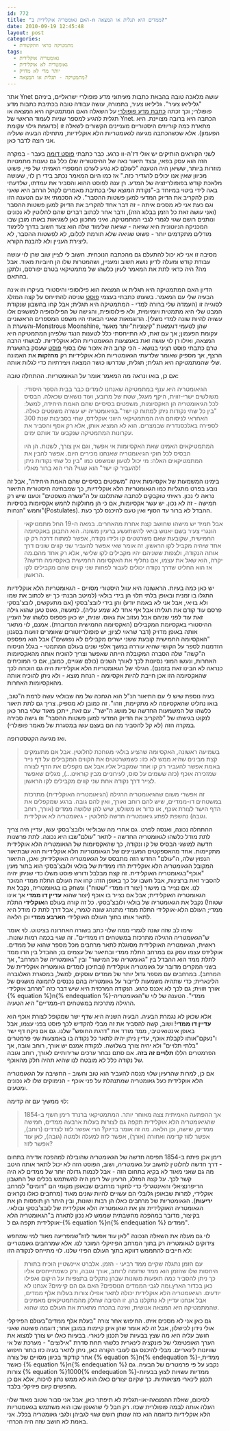 ```yaml
---
id: 772
title: "האם גאומטריה אוקלידית ב-n ממדים היא תגלית או המצאה?"
date: 2010-09-19 12:45:48
layout: post
categories: 
  - מתמטיקה בראי התקשורת
tags: 
  - גאומטריה אוקלידית
  - גאומטריה לא אוקלידית
  - יותר מדי לא מדויק
  - מתמטיקה - תגלית או המצאה?
---
```

אתר Ynet עושה מלאכה טובה בהבאת כתבות מעיתוני מדע פופולרי ישראליים, ביניהם "גליליאו צעיר". גליליאו צעיר, בתמורה, עושה עבודה טובה בכתיבת כתבות מדע פופולרי; וכך זכתה <a href="http://www.ynet.co.il/articles/0,7340,L-3955761,00.html">כתבת מדע פופולרי</a> על השאלה האם המתמטיקה היא המצאה או תגלית להגיע למספר שניות לעמוד הראשי של Ynet. הכתבה היא ברובה מצויינת. היא מתארת כמה קוריוזים היסטוריים מעניינים הקשורים לשאלה זו (כדוגמת גילוי עקומת הפעמון). אלא שכשהכתבה מגיעה לגאומטריות הלא אוקלידיות, מתחילה הבעיה שעליה אני רוצה לדבר כאן.

לשני הקוראים הותיקים יש אולי דז'ה-וו כרגע. כבר כתבתי <a href="http://www.gadial.net/?p=175">פוסט דומה</a> בעבר - במקרה הזה הוא עסק בפאי, ובצד תיאור נאה של ההיסטוריה שלו כלל גם טענות מתמטיות מוזרות ביותר, ששיאן היה הטענה "לעולם לא נגיע לערכו המספרי האמיתי של פיי, פשוט מכיוון שאין אנו יכולים להגדיר כזה." אז כמו היום המאמר נכתב בידי רן לוי, שעושה מלאכת קודש בפופולריזציה של המדע. רן ענה לפוסט ההוא והסביר את עמדתו, שלדעתי באה לידי ביטוי במיוחד ב-"נקודת המוצא שלי בכתיבת מאמרים לקהל הרחב היא שאני מוכן להקריב את הדיוק המדעי למען פשטות ההסבר". לא הסכמתי אז עם הטענה הזו וגם כעת אני לא מסכים איתה - זה דבר אחד להקריב את הדיוק למען פשטות ההסבר (ואני עושה זאת כל הזמן בבלוג הזה), ודבר אחר לכתוב דברים שהם לחלוטין לא נכונים ונותנים רושם שגוי לגמרי לגבי המתמטיקה. ואיני מתכוון כאן לשגיאות באותו מובן שבו המכניקה הניוטונית היא שגיאה - שגיאה שלימוד שלה הוא צעד חשוב בדרך ללימוד מודלים מתקדמים יותר - פשוט שגיאה שלא תורמת לכלום, לא לפשטות ההסבר, לא ליצירת העניין ולא להבנת הקורא.

מסיבה זו אני לא יכול להתעלם גם מהכתבה הנוכחית. חשוב לי לציין שוב שרן לוי עושה עבודת קודש ומעלה לדיון נושא חשוב ומעניין, ושהמטרות שלו הן חיוביות מאוד. אבל מה? היה כדאי לתת את המאמר לעיון כלשהו של מתמטיקאי בטרם יפורסם, ולתקן בהתאם.

הדיון האם המתמטיקה היא תגלית או המצאה הוא פילוסופי והיסטורי בעיקרו וזו אינה הבעיה שלי עם המאמר. בשעתו כתבתי בעצמי <a href="http://www.gadial.net/?p=200">פוסט</a> שניסה להתייחס על קצה המזלג לסוגייה זו (העמדה שלי ברורה למדי - המתמטיקה היא תגלית; אבל קחו בחשבון שנקודת המבט שלי היא מתמטית ויומיומית, ולא פילוסופית, והגישה של הפילוסופיה למושגים אלו עשויה להיות שונה למדי משלי). הדוגמאות שאני הבאתי היו משפט המספרים הראשוניים והשערת ה-Monstrous Moonshine, שהן לטעמי דוגמאות "קיצוניות"יותר מאשר עקומת הפעמון; אך עם זאת, לא התייחסתי כלל לטענות הנגד שלפיהן המתמטיקה היא המצאה, ואילו רן לוי עושה זאת באמצעות הגאומטריות הלא אוקלידיות. לבושתי הרבה טרם כתבתי פוסט רציני בנושא - הכי קרוב היה אזכור שלו בסוף <a href="http://www.gadial.net/?p=191">פוסט</a> שעסק בהשערת הרצף, אך מספיק שאומר שלדעתי הגאומטריות הלא אוקלידיות רק <strong>מחזקות</strong> את האמונה שלי שהמתמטיקה היא תגלית; תגלית, שנדרשו כושר המצאה ויצירתיות כדי לגלות אותה.

אם כן, בואו ונראה מה המאמר אומר על הגאומטריות. ההתחלה טובה:
<blockquote>הגיאומטריה היא ענף במתמטיקה שאנחנו לומדים כבר בבית הספר היסודי: משולשים ישרי-זווית, היקף מעגל, שטח של מרובע, ועוד נושאים שכאלה. הבסיס לכל הגיאומטריה הן האקסיומות, משפטים בסיסיים שהם האמת היחידה, למשל: "בין כל שתי נקודות ניתן למתוח קו ישר".בגיאומטריה יש עשרה משפטים כאלה. האחראי לניסוחם היה המתמטיקאי היווני אוקלידס, שחי בסביבות שנת 300 לספירה באלכסנדריה שבמצרים. הוא לא המציא אותן, אלא רק אסף והסביר את עקרונות המתמטיקה שנקבעו עד אותם ימים.

המתמטיקאים האמינו שאת האקסיומות אי אפשר, וגם אין צורך, לשנות. הן היו הבסיס לכל חוקי הגיאומטריה שאנחנו מכירים היום. אפשר להבין את המתמטיקאים האלה: מי יכול לטעון שמשפט כמו "בין כל שתי נקודות ניתן להעביר קו ישר" הוא שגוי? הרי הוא ברור מאליו!</blockquote>
בימינו המשמעות של אקסיומות אינה "משפטים בסיסיים שהם האמת היחידה", אבל זה נובע בפרט מתגליות כמו הגאומטריות הלא אוקלידיות, כך שמבחינה היסטורית התיאור נראה לי נכון. ראיתי טוקבקים לכתבה שהתלוננו על ה"עשרה משפטים" וטענו שיש רק חמישה - זה לא נכון. יש עשר אקסיומות, אם כי הן מחולקות לחמש אקסיומות בסיסיות וחמש "הנחות"(Postulates). ההבדל לא ברור עד הסוף ואין טעם להיכנס לכך כעת.
<blockquote>אבל תמיד יש מישהו שחושב קצת אחרת מהאחרים. במאה ה-19 החל מתמטיקאי הונגרי צעיר בשם יאנוש בויאי להשתעשע ברעיון משונה. הוא התבונן באקסיומה החמישית, שקובעת שאם משרטטים קו ולידו נקודה, אפשר למתוח דרכה רק קו אחד שיהיה מקביל לקו הראשון. זה אומר שאי אפשר להעביר שני קווים שונים דרך אותה הנקודה, ולצפות ששניהם יהיו מקבילים לקו שלישי, אלא רק אחד מהם.מה יקרה, הוא שאל את עצמו, אם נחליף את האקסיומה החמישית באקסיומה חדשה? אז הוא החליט שדרך נקודה יכולים לעבור לפחות שני קווים שהם מקבילים לקו הראשון.</blockquote>
יש כאן כמה בעיות. הראשונה היא עוול היסטורי מסויים - הגאומטריות הלא אוקלידיות התגלו בו זמנית ובאופן בלתי תלוי הן בידי בולאי (למיטב הבנתי כך יש לכתוב את שמו ולא בויאי, אבל אני לא באמת יודע) והן בידי לובצ'בסקי (אם מתעקשים, לובצ'בסקי פרסם עוד קודם את תגליתו אבל אף אחד לא שמע עליה). למעשה, גאוס טען שהוא גילה זאת עוד לפני שניהם אבל נעזוב את גאוס. שנית, יש כאן פספוס כלשהו של העניין ההיסטורי באקסיומת המקבילים (האקסיומה החמישית המדוברת). אמנם, לוי מתאר אותה באופן מדויק (דבר שראוי לציון; יש פופולריזטורים שאומרים זוועות בסגנון "האקסיומה החמישית קובעת ששני ישרים מקבילים לא נפגשים") אבל הוא מפספס הזדמנות לספר על הקושי שהיא עוררה במשך אלפי שנים בעולם המתמטי - בגלל הניסוח ה"קשה" שלה הסברה המקובלת הייתה שאפשר וצריך להוכיח אותה מהאקסיומות האחרות, ונעשו המוני נסיונות לכך לאורך השנים (כולם שגויים, כמובן, אם כי המוכיחים כנראה לא הבינו זאת בזמנם). הגילוי של הגאומטריות הלא אוקלידיות היה גם הוכחה לכך שהאקסיומה הזו אכן חייבת להיות אקסיומה - הנחת מוצא - ולא ניתן להוכיח אותה מהאקסיומות האחרות.

בעיה נוספת שיש לי עם התיאור הנ"ל הוא הגחכה של מה שבולאי עשה לרמת ה"טוב, בואו נחליט שהאקסיומה לא מתקיימת, וזהו". זה כמובן לא מספיק. צריך גם לתת תיאור כלשהו של המשמעות החדשה של מושג ה"ישר". עם זאת, ייתכן מאוד שלוי בחר כאן לנקוט בגישתו של "להקריב את הדיוק המדעי למען פשטות ההסבר" וזו גישה סבירה במקרה הזה (לא קל להסביר מה הם בעצם עשו במסגרת של מאמר פופולרי).

ואז מגיעה הקטסטרופה.
<blockquote>בשמיעה ראשונה, האקסיומה שהציע בולאי מגוחכת לחלוטין. אבל אם מתעמקים קצת מבינים שהיא ממש לא כזו: כשמשרטטים את הקווים המקבילים על דף נייר באמת אפשר להעביר רק קו אחד שמקביל אליו.אבל אם מקפלים את הדף לצורה שמזכירה אוכף (כזה ששמים על סוס, לעירוניים מבין קוראינו...), מגלים שאפשר לצייר דרך נקודה אחת שני קווים מקבילים לקו הראשון.

זה אפשרי משום שהגיאומטריה הרגילה (הגיאומטריה האוקלידית) מתרכזת במשטחים דו-ממדיים, שיש להם רוחב ואורך, ואין להם גובה. ברגע שמקפלים את הדף הישר לצורת אוכף, או כדור או משולש, שיש להן שלושה ממדים (אורך, רוחב וגובה) נחשפת לפתע גיאומטריה חדשה לחלוטין - גיאומטריה לא אוקלידית.</blockquote>
ההתחלה נכונה, ואנסה לפרט. גם אחרי מה שבוליאי ולובצ'בסקי עשו, עדיין היה צריך לתת מודל כלשהו לגאומטריה החדשה - לתאר "עולם"שבו היא נכונה. לתת פרשנות חדשה למושגי הבסיס של קו ונקודה, כך שהאקסיומות של הגאומטריה הלא אוקלידית מתקיימות. אחד מהאספקטים המעניינים של הגאומטריות הלא אוקלידיות הוא שבתיאור הנפוץ שלה, ה"עולם" החדש הזה מתבסס על הגאומטריה האוקלידית; ואכן, התיאור המקובל הגאומטריה הלא אוקלידית הדו ממדית של בולאי ולובצ'בסקי הוא בתור מעין "אוכף"בגאומטריה האוקלידית. זה קצת מבלבל ודורש פוסט משלו כדי שניתן יהיה להסביר זאת ברצינות, אבל חשבו על כך באופן הזה: קחו את העולם התלת ממדי המוכר לנו. אם נצייר בו מישור (יצור דו ממדי "שטוח") ונשחק בו בגאומטריה, נקבל את הגאומטריה האוקלידית; אבל אם נצייר בו אוכף (יצור שהוא <strong>עדיין דו ממדי</strong> אך אינו שטוח!) נקבל את הגאומטריה של בולאי ולובצ'בסקי. כל זה קורה בעולם ה<strong>אוקלידי</strong> התלת ממדי; העולם הלא-אוקלידי התלת ממדי מתנהג שונה לגמרי, אבל דרך לתת לו מודל היא לתאר אותו בתוך העולם האוקלידי <strong>הארבע ממדי</strong> וכן הלאה.

שימו לב שזה שונה לגמרי ממה שלוי כתב בשורה האחרונה בציטוט. לוי אומר ש"הגאומטריה הרגילה מתרכזת במשטחים דו ממדיים". זה שגוי בכמה רמות שונות. ראשית, הגאומטריה האוקלידית מסוגלת לתאר מרחבים מכל מספר שהוא של ממדים. אוקלידס עצמו עסק גם במרחב התלת ממדי ובתיאור של עצמים בו; ההבדל בין הדו ממד לתלת ממד הוא ההבדל בין "גאומטריה של המישור" ובין "גאומטריה של המרחב", אך בשני המקרים מדובר על גאומטריה אוקלידית (ובתיכון לומדים גאומטריה אוקלידית של המרחב). במרחבים עם מספר גדול יותר של ממדים עוסקים, למשל, במסגרת האלגברה הלינארית; כדי שתהיה משמעות לדיבור על גאומטריה בהם נכנסים לתמונה מושגים של אורך וזווית; גם לכך לא אכנס כרגע. הנקודה המרכזית היא שיש דבר כזה "מרחב אוקלידי {% equation %}n{% endequation %}-ממדי". הטענה של לוי ש"הגאומטריה הרגילה מתרכזת במשטחים דו-ממדיים" היא הטעיה.

אלא שכאן לא נגמרת הבעיה. הבעיה השניה היא שדף ישר שמקופל לצורת אוכף הוא <strong>עדיין דו ממדי</strong>! ושוב, קשה להסביר את זה מבלי להקדיש לכך פוסט בפני עצמו, אבל באופן אינטואיטיבי, ממד מודד את "דרגת החופש" שלנו. גם אם ניקח דף ישר ו"נעקם"אותו לקבלת אוכף, עדיין ניתן יהיה לתאר כל נקודה בו באמצעות שני פרמטרים "בלתי תלויים" ולא יהיה צורך בשלושה. לנקודה אמנם יש אורך, רוחב וגובה, אך הפרמטרים הללו <strong>תלויים זה בזה</strong>. אם סתם נבחר ערכים שרירותיים לאורך, רוחב וגובה של נקודה כלל לא מובטח לנו שהיא תהיה חלק מהאוכף.

אם כן, למרות שהרעיון שלוי מנסה להעביר הוא טוב וחשוב - החשיבה על הגאומטריה הלא אוקלידית כעל גאומטריה שמתנהלת על פני אוכף - הנימוקים שלו לא נכונים ומטעים.

לוי ממשיך עם זה קדימה:
<blockquote>אך ההפתעה האמיתית צצה מאוחר יותר. המתמטיקאי ברנרד רימן חשף ב-1854 שהגיאומטריה הלא אוקלידית תקפה גם לצורות בעלות ארבעה ממדים, חמישה ממדים, שישה, וכן הלאה. מה זה אומר בדיוק? הרי אפשר לזוז לצדדים (רוחב), אפשר לזוז קדימה ואחורה (אורך), אפשר לזוז למעלה ולמטה (גובה), לאן עוד אפשר לזוז?</blockquote>
רימן אכן פיתח ב-1854 תפיסה חדשה של הגאומטריה שהובילה למהפכה אדירה בתחום - דרך חדשה לחלוטין לחשוב על גאומטריה, ושוב, הפוסט הזה לא יכול לתאר אותה היטב מה גם שאני מאוד לא בקיא בתחום הזה - אבל לכמות גדולה יותר של ממדים לא היה קשר לכך. על קצה המזלג, הרעיון של רימן היה להשתמש בכלים של החשבון הדיפרנציאלי והאינטגרלי כדי לחקור מרחבים שבאופן מקומי הם "דומים" למרחב אוקלידי, למרות שבאופן גלובלי הם עשויים להיות שונים מאוד (מרחבים כאלו נקראים <strong>יריעות</strong>). הגאומטריות של מרחבים כאלו הן רבות ושונות, ובין היתר הן תופסות הן את הגאומטריה האוקלידית והן את הגאומטריה הלא אוקלידית של לובצ'בסקי ובולאי. בקיצור, מדובר במהפכה מחשבתית שממש לא נכון לתארה ב"הגאומטריה הלא אוקלידית תקפה גם ל-{% equation %}n{% endequation %} ממדים".

לוי גם מעלה את השאלה הנכונה "לאן עוד אפשר לזוז"שמפריעה מאוד למי שמחפש צידוקים לגאומטריה רק בתוך המרחב הפיזיקלי המוכר לנו. אלא שמרחבים גאומטריים לא חייבים להתממש דווקא בתוך העולם הפיזי שלנו. לוי מתייחס לנקודה הזו:
<blockquote>עם הזמן נתגלה שקיים ממד רביעי - הזמן. אלברט איינשטיין הוכיח בתורת היחסות שלו שהזמן הוא ממד שדומה לרוחב, אורך וגובה, ורק כשמתייחסים אליו כך ניתן להסביר כמה תופעות משונות שבהן נתקלים בתצפיות על היקום ואפילו כאן בכדור הארץ.ומה לגבי הממדים הנוספים? האם גם הם קיימים? אנחנו לא יודעים. הגיאומטריה הלא אוקלידית יכולה לתאר אפילו צורות בעלות אלף ממדים, אבל אנחנו עדיין לא נתקלנו בהן. זו הסיבה שחלק מהמתמטיקאים מאמינים שהמתמטיקה היא המצאה אנושית, ואינה בהכרח מתארת את העולם כמו שהוא.</blockquote>
גם כאן אני לא מסכים איתו. החיפוש אחר צורה "בעלת אלף ממדים"בעולם הפיזיקלי אולי נידון לכישלון, אבל זה לא אומר שהן אינן קיימות במובן אחר; דוגמה פשוטה שאני חושב עליה היא מה שצץ בבעיות של תכנון לינארי. בבעיות כאלו יש צורך למצוא את הערך האופטימלי של פונקציה לינארית כלשהי תחת סדרת "אילוצים" - מערכת של אי שוויונות לינאריים. מבלי להיכנס גם לעובי הקורה כאן, ניתן לתאר בעיה כזו בתור חיפוש אחר קודקוד בכיוון מסויים של צורה {% equation %}n{% endequation %}-ממדית, כאשר {% equation %}n{% endequation %} נקבע על פי פרמטרים של הבעיה. גם צורות {% equation %}1000{% endequation %}-ממדיות עשויות לצוץ בבעיות תכנון לינארי מציאותיות. כך שקיום יצורים כאלו הוא לא ממש נתון לויכוח, אלא אם כן מחפשים קיום פיזיקלי בלבד.

לסיכום, שאלת ההמצאה-או-תגלית לא תיפתר כאן, אבל אני סבור שטוב מאוד שלוי העלה אותה לבמה פופולרית שכזו. רק חבל לי שהאופן שבו הוא משתמש בגאומטריות הלא אוקלידיות כדוגמה הוא כזה שנותן רושם שגוי לגביהן ולגבי גאומטריה בכלל. אני באמת לא חושב שזה היה הכרחי.
